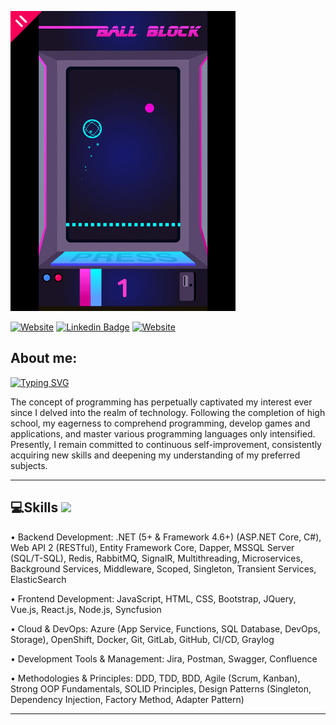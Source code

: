 ![teste](https://github.com/bruno-medeiros1/bruno-medeiros1/blob/main/bio.gif)

[![Website](https://img.shields.io/badge/-Website-000?style=flat-square&logo=homeassistantcommunitystore&logoColor=white&link=https://bruno-medeiros.design/)](bruno-medeiros-portefolio.netlify.app)
[![Linkedin Badge](https://img.shields.io/badge/-LinkedIn-blue?style=flat-square&logo=Linkedin&logoColor=white&link=https://www.linkedin.com/in/bruno-medeiros-45b119199/)](https://www.linkedin.com/in/bruno-medeiros-45b119199/)
[![Website](https://img.shields.io/badge/-LeetCode-966e00?style=flat-square&logo=leetcode&logoColor=white&link=https://leetcode.com/bruno-medeiros1/)](https://leetcode.com/bruno-medeiros1/)

## About me:

[![Typing SVG](https://readme-typing-svg.herokuapp.com/?lines=Web+Developer;Software+Developer;Game+Developer;;Always%20learning%20new%20things)](https://git.io/typing-svg)

<p>The concept of programming has perpetually captivated my interest ever since I delved into the realm of technology. Following the completion of high school, my eagerness to comprehend programming, develop games and applications, and master various programming languages only intensified. Presently, I remain committed to continuous self-improvement, consistently acquiring new skills and deepening my understanding of my preferred subjects.
<p>

<hr>

## 💻Skills <img src = "https://media2.giphy.com/media/QssGEmpkyEOhBCb7e1/giphy.gif?cid=ecf05e47a0n3gi1bfqntqmob8g9aid1oyj2wr3ds3mg700bl&rid=giphy.gif" width = 32px>

• Backend Development:
.NET (5+ & Framework 4.6+) (ASP.NET Core, C#), Web API 2 (RESTful), Entity Framework Core, Dapper, MSSQL Server (SQL/T-SQL), Redis, RabbitMQ, SignalR, Multithreading, Microservices, Background Services, Middleware, Scoped, Singleton, Transient Services, ElasticSearch

• Frontend Development:
JavaScript, HTML, CSS, Bootstrap, JQuery, Vue.js, React.js, Node.js, Syncfusion

• Cloud & DevOps:
Azure (App Service, Functions, SQL Database, DevOps, Storage), OpenShift, Docker, Git, GitLab, GitHub, CI/CD, Graylog

• Development Tools & Management:
Jira, Postman, Swagger, Confluence

• Methodologies & Principles:
DDD, TDD, BDD, Agile (Scrum, Kanban), Strong OOP Fundamentals, SOLID Principles, Design Patterns (Singleton, Dependency Injection, Factory Method, Adapter Pattern)
<hr>


